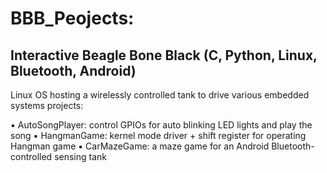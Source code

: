 # BBB_Peojects: 
## Interactive Beagle Bone Black (C, Python, Linux, Bluetooth, Android)


Linux OS hosting a wirelessly controlled tank to drive various embedded systems projects:

▪ AutoSongPlayer: control GPIOs for auto blinking LED lights and play the song
▪ HangmanGame: kernel mode driver + shift register for operating Hangman game
▪ CarMazeGame: a maze game for an Android Bluetooth-controlled sensing tank
